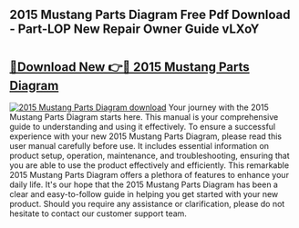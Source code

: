 ## 2015 Mustang Parts Diagram Free Pdf Download - Part-LOP New Repair Owner Guide vLXoY

# <h2><a href="http://dftwq33.blite.top/?on=2015+Mustang+Parts+Diagram">🔗Download New 👉🔴 2015 Mustang Parts Diagram</a></h2>

[![2015 Mustang Parts Diagram download](https://i.imgur.com/lujVjoI.png)](http://dftwq33.blite.top/?on=2015+Mustang+Parts+Diagram)
Your journey with the 2015 Mustang Parts Diagram starts here. This manual is your comprehensive guide to understanding and using it effectively. To ensure a successful experience with your new 2015 Mustang Parts Diagram, please read this user manual carefully before use. It includes essential information on product setup, operation, maintenance, and troubleshooting, ensuring that you are able to use the product effectively and efficiently. This remarkable 2015 Mustang Parts Diagram offers a plethora of features to enhance your daily life. It's our hope that the 2015 Mustang Parts Diagram has been a clear and easy-to-follow guide in helping you get started with your new product. Should you require any assistance or clarification, please do not hesitate to contact our customer support team.
